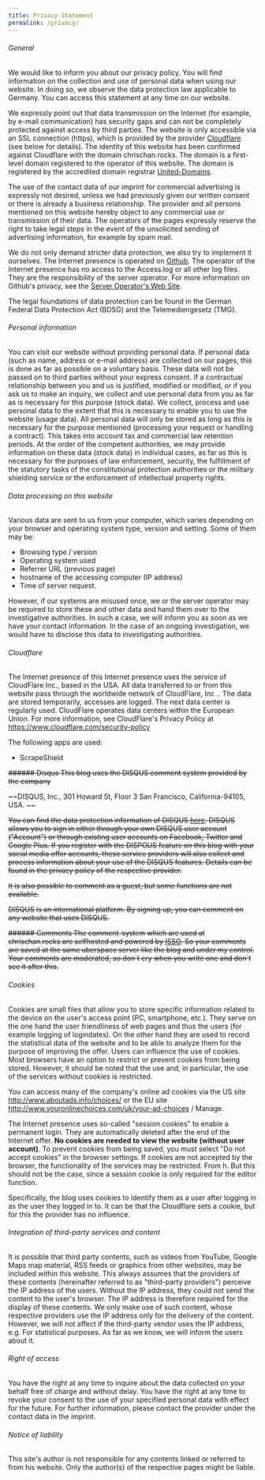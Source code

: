 ```yaml
---
title: Privacy Statement
permalink: /privacy/
---
```


###### General
We would like to inform you about our privacy policy. You will find information on the collection and use of personal data when using our website. In doing so, we observe the data protection law applicable to Germany. You can access this statement at any time on our website.

We expressly point out that data transmission on the Internet (for example, by e-mail communication) has security gaps and can not be completely protected against access by third parties. The website is only accessible via an SSL connection (https), which is provided by the provider [Cloudflare](http://cloudflare.com/) (see below for details). The identity of this website has been confirmed against Cloudflare with the domain chrischan.rocks. The domain is a first-level domain registered to the operator of this website. The domain is registered by the accredited domain registrar [United-Domains](http://united-domains.de/).

The use of the contact data of our imprint for commercial advertising is expressly not desired, unless we had previously given our written consent or there is already a business relationship. The provider and all persons mentioned on this website hereby object to any commercial use or transmission of their data. The operators of the pages expressly reserve the right to take legal steps in the event of the unsolicited sending of advertising information, for example by spam mail.

We do not only demand stricter data protection, we also try to implement it ourselves. The Internet presence is operated on [Github](https://github.com). The operator of the Internet presence has no access to the Access.log or all other log files. They are the responsibility of the server operator. For more information on Github's privacy, see the [Server Operator's Web Site](https://help.github.com/articles/github-privacy-statement/).

The legal foundations of data protection can be found in the German Federal Data Protection Act (BDSG) and the Telemediengesetz (TMG).

###### Personal information
You can visit our website without providing personal data. If personal data (such as name, address or e-mail address) are collected on our pages, this is done as far as possible on a voluntary basis.
These data will not be passed on to third parties without your express consent. If a contractual relationship between you and us is justified, modified or modified, or if you ask us to make an inquiry, we collect and use personal data from you as far as is necessary for this purpose (stock data). We collect, process and use personal data to the extent that this is necessary to enable you to use the website (usage data). All personal data will only be stored as long as this is necessary for the purpose mentioned (processing your request or handling a contract). This takes into account tax and commercial law retention periods. At the order of the competent authorities, we may provide information on these data (stock data) in individual cases, as far as this is necessary for the purposes of law enforcement, security, the fulfillment of the statutory tasks of the constitutional protection authorities or the military shielding service or the enforcement of intellectual property rights.

###### Data processing on this website
Various data are sent to us from your computer, which varies depending on your browser and operating system type, version and setting. Some of them may be:

- Browsing type / version
- Operating system used
- Referrer URL (previous page)
- hostname of the accessing computer (IP address)
- Time of server request.

However, if our systems are misused once, we or the server operator may be required to store these and other data and hand them over to the investigative authorities. In such a case, we will inform you as soon as we have your contact information. In the case of an ongoing investigation, we would have to disclose this data to investigating authorities.

###### Cloudflare
The Internet presence of this Internet presence uses the service of CloudFlare Inc., based in the USA. All data transferred to or from this website pass through the worldwide network of CloudFlare, Inc .. The data are stored temporarily, accesses are logged. The next data center is regularly used. CloudFlare operates data centers within the European Union. For more information, see CloudFlare's Privacy Policy at https://www.cloudflare.com/security-policy

The following apps are used:

- ScrapeShield

~~###### Disqus
This blog uses the DISQUS comment system provided by the company~~

~~DISQUS, Inc., 
301 Howard St, Floor 3 
San Francisco, California-94105, USA. ~~

~~You can find the data protection information of DISQUS [here](https://help.disqus.com/customer/en/portal/topics/215159-terms-and-policies/articles). DISQUS allows you to sign in either through your own DISQUS user account ("Account") or through existing user accounts on Facebook, Twitter and Google Plus. If you register with the DISPOUS feature on this blog with your social media offer accounts, these service providers will also collect and process information about your use of the DISQUS features. Details can be found in the privacy policy of the respective provider.~~

~~It is also possible to comment as a guest, but some functions are not available.~~

~~DISQUS is an international platform. By signing up, you can comment on any website that uses DISQUS.~~

~~###### Comments
The comment-system which are used at chrischan.rocks are selfhosted and powered by [ISSO](https://posativ.org/isso/).
So your comments are saved at the same uberspace server like the blog and under my control.
Your comments are moderated, so don´t cry when you write one and don´t see it after this.~~

###### Cookies
Cookies are small files that allow you to store specific information related to the device on the user's access point (PC, smartphone, etc.). They serve on the one hand the user friendliness of web pages and thus the users (for example logging of logindates). On the other hand they are used to record the statistical data of the website and to be able to analyze them for the purpose of improving the offer. Users can influence the use of cookies. Most browsers have an option to restrict or prevent cookies from being stored. However, it should be noted that the use and, in particular, the use of the services without cookies is restricted.

You can access many of the company's online ad cookies via the US site http://www.aboutads.info/choices/ or the EU site http://www.youronlinechoices.com/uk/your-ad-choices / Manage.

The Internet presence uses so-called "session cookies" to enable a permanent login. They are automatically deleted after the end of the Internet offer. **No cookies are needed to view the website (without user account)**. To prevent cookies from being saved, you must select "Do not accept cookies" in the browser settings. If cookies are not accepted by the browser, the functionality of the services may be restricted. From h. But this should not be the case, since a session cookie is only required for the editor function.

Specifically, the blog uses cookies to identify them as a user after logging in as the user they logged in to.
It can be that the Cloudflare sets a cookie, but for this the provider has no influence.

###### Integration of third-party services and content
It is possible that third party contents, such as videos from YouTube, Google Maps map material, RSS feeds or graphics from other websites, may be included within this website. This always assumes that the providers of these contents (hereinafter referred to as "third-party providers") perceive the IP address of the users. Without the IP address, they could not send the content to the user's browser. The IP address is therefore required for the display of these contents. We only make use of such content, whose respective providers use the IP address only for the delivery of the content. However, we will not affect if the third-party vendor uses the IP address, e.g. For statistical purposes. As far as we know, we will inform the users about it.

###### Right of access
You have the right at any time to inquire about the data collected on your behalf free of charge and without delay. You have the right at any time to revoke your consent to the use of your specified personal data with effect for the future. For further information, please contact the provider under the contact data in the imprint.

###### Notice of liability
This site's author is not responsible for any contents linked or referred to from his website. Only the author(s) of the respective pages might be liable.
